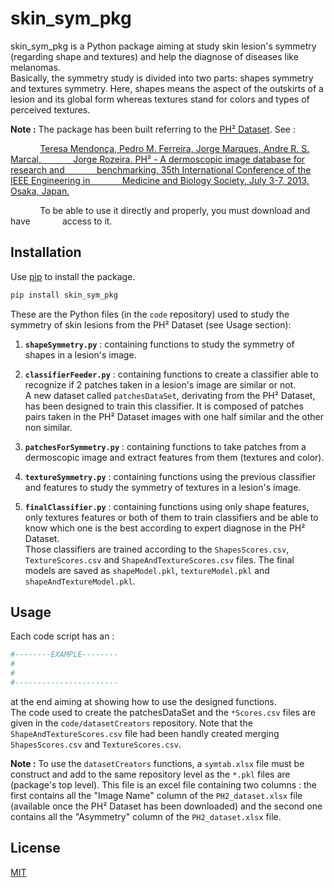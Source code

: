 # skin_sym_pkg

skin_sym_pkg is a Python package aiming at study skin lesion's symmetry (regarding shape and textures)
and help the diagnose of diseases like melanomas. <br/>Basically, the symmetry study is divided into
two parts: shapes symmetry and textures symmetry. Here, shapes means the aspect of the outskirts of a lesion
and its global form whereas textures stand for colors and types of perceived textures.

**Note :** The package has been built referring to the [PH² Dataset](https://www.fc.up.pt/addi/ph2%20database.html).
See :

&nbsp;&nbsp;&nbsp;&nbsp;&nbsp;&nbsp;&nbsp;&nbsp;&nbsp;&nbsp;&nbsp;&nbsp;[Teresa Mendonça, Pedro M. Ferreira, Jorge Marques, Andre R. S. Marcal, 
&nbsp;&nbsp;&nbsp;&nbsp;&nbsp;&nbsp;&nbsp;&nbsp;&nbsp;&nbsp;&nbsp;&nbsp;Jorge Rozeira. PH² - A dermoscopic image database for research and 
&nbsp;&nbsp;&nbsp;&nbsp;&nbsp;&nbsp;&nbsp;&nbsp;&nbsp;&nbsp;&nbsp;&nbsp;benchmarking, 35th International Conference of the IEEE Engineering in 
&nbsp;&nbsp;&nbsp;&nbsp;&nbsp;&nbsp;&nbsp;&nbsp;&nbsp;&nbsp;&nbsp;&nbsp;Medicine and Biology Society, July 3-7, 2013, Osaka, Japan.](https://ieeexplore.ieee.org/document/6610779?tp=&arnumber=6610779&url=http:%2F%2Fieeexplore.ieee.org%2Fxpls%2Fabs_all.jsp%3Farnumber%3D6610779)

&nbsp;&nbsp;&nbsp;&nbsp;&nbsp;&nbsp;&nbsp;&nbsp;&nbsp;&nbsp;&nbsp;&nbsp;To be able to use it directly and properly, you must download and have 
&nbsp;&nbsp;&nbsp;&nbsp;&nbsp;&nbsp;&nbsp;&nbsp;&nbsp;&nbsp;&nbsp;&nbsp;access to it.
 
 ## Installation
 
 Use [pip](https://pip.pypa.io/en/stable/) to install the package.
 
 ```bash
 pip install skin_sym_pkg
 ```
 These are the Python files (in the `code` repository) used to study the symmetry of skin lesions from the PH² Dataset
  (see Usage section):

1. **`shapeSymmetry.py`** : containing functions to study the symmetry of shapes in a lesion's image.

2. **`classifierFeeder.py`** : containing functions to create a classifier able to recognize if 2 patches taken in a lesion's
 image are similar or not.<br/> A new dataset called `patchesDataSet`, derivating from the PH² Dataset, has been designed to 
 train this classifier. It is composed of patches pairs taken in the PH² Dataset images with 
 one half similar and the other non similar.
 
3. **`patchesForSymmetry.py`** : containing functions to take patches from a dermoscopic image and extract
features from them (textures and color).

4. **`textureSymmetry.py`** : containing functions using the previous classifier and features
to study the symmetry of textures in a lesion's image.

5. **`finalClassifier.py`** : containing functions using only shape features, only textures
features or both of them to train classifiers and be able to know which one is the best
according to expert diagnose in the PH² Dataset.
<br/> Those classifiers are trained according to the `ShapesScores.csv`, `TextureScores.csv` and
`ShapeAndTextureScores.csv` files. The final models are saved as `shapeModel.pkl`, `textureModel.pkl` and 
`shapeAndTextureModel.pkl`.

 ## Usage

Each code script has an :
```python
#--------EXAMPLE--------
# 
# 
#-----------------------
```

at the end aiming at showing how to use the designed functions. <br/>The code used to create the 
patchesDataSet and the `*Scores.csv` files are given in the `code/datasetCreators` repository. Note that the 
`ShapeAndTextureScores.csv` file had been handly created merging `ShapesScores.csv` and `TextureScores.csv`.

**Note :** To use the `datasetCreators` functions, a `symtab.xlsx` file must be construct and add 
to the same repository level as the `*.pkl` files are (package's top level). This file is
an excel file containing two columns : the first contains all 
the "Image Name" column of the `PH2_dataset.xlsx` file (available once the PH² Dataset has
been downloaded) and the second one contains all the "Asymmetry"
column of the `PH2_dataset.xlsx` file.


## License

[MIT](https://choosealicense.com/licenses/mit/)